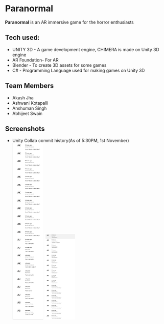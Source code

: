 # Paranormal
<b>Paranormal</b> is an AR immersive game for the horror enthusiasts


## Tech used:
<ul>
  <li>UNITY 3D - A game development engine, CHIMERA is made on Unity 3D engine
  <li>AR Foundation- For AR
<li>Blender - To create 3D assets for some games
<li>C# - Programming Language used for making games on Unity 3D
</ul>


## Team Members
<ul>
  <li>Akash Jha</li>
  <li>Ashwani Kotapalli</li>
  <li>Anshuman Singh</li>
  <li>Abhijeet Swain</li>
</ul>

## Screenshots
- Unity Collab commit history(As of 5:30PM, 1st November)<br>
  <img src="CollabScreenshots/1.png" width="100"/>
  <img src="CollabScreenshots/2.png" width="100"/>
 
